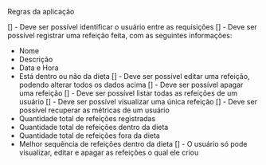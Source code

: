 Regras da aplicação

[] - Deve ser possível identificar o usuário entre as requisições
[] - Deve ser possível registrar uma refeição feita, com as seguintes informações: 
* Nome
* Descrição
* Data e Hora
* Está dentro ou não da dieta
[] - Deve ser possível editar uma refeição, podendo alterar todos os dados acima
[] - Deve ser possível apagar uma refeição
[] - Deve ser possível listar todas as refeições de um usuário
[] - Deve ser possível visualizar uma única refeição
[] - Deve ser possível recuperar as métricas de um usuário
* Quantidade total de refeições registradas
* Quantidade total de refeições dentro da dieta
* Quantidade total de refeições fora da dieta
* Melhor sequência de refeições dentro da dieta
[] - O usuário só pode visualizar, editar e apagar as refeições o qual ele criou

